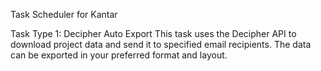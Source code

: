 Task Scheduler for Kantar


Task Type 1: Decipher Auto Export
This task uses the Decipher API to download project data and send it to specified email recipients. The data can be exported in your preferred format and layout.
